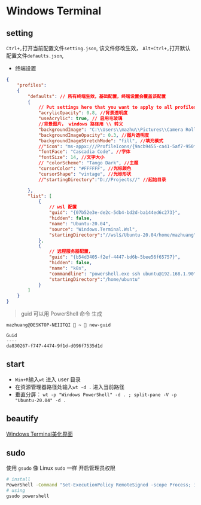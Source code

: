 # Windows Terminal

## setting

`Ctrl+,`打开当前配置文件`setting.json`, 该文件修改生效， `Alt+Ctrl+,`打开默认配置文件`defaults.json`,

- 终端设置

```json
{
    "profiles":
    {
        "defaults": // 所有终端生效，基础配置，终端设置会覆盖该配置
        {
            // Put settings here that you want to apply to all profiles.
            "acrylicOpacity": 0.8, //背景透明度
            "useAcrylic": true, // 启用毛玻璃
            //背景图片， windows 路径用 \\ 转义
            "backgroundImage": "C:\\Users\\mazhu\\Pictures\\Camera Roll\\purple_world.jpg",
            "backgroundImageOpacity": 0.3, //图片透明度
            "backgroundImageStretchMode": "fill", //填充模式
            //"icon": "ms-appx:///ProfileIcons/{9acb9455-ca41-5af7-950f-6bca1bc9722f}.png", //图标
            "fontFace": "Cascadia Code", //字体
            "fontSize": 14, //文字大小
            // "colorScheme": "Tango Dark", //主题
            "cursorColor": "#FFFFFF", //光标颜色
            "cursorShape": "vintage", //光标形状
            //"startingDirectory":"D://Projects//" //起始目录

        },
        "list": [
            {
                // wsl 配置
                "guid": "{07b52e3e-de2c-5db4-bd2d-ba144ed6c273}",
                "hidden": false,
                "name": "Ubuntu-20.04",
                "source": "Windows.Terminal.Wsl",
                "startingDirectory":"//wsl$/Ubuntu-20.04/home/mazhuang"
            },
            {
                // 远程服务器配置，
                "guid": "{b54d3405-f2ef-4447-bd6b-5bee56f65757}",
                "hidden": false,
                "name": "k8s",
                "commandline": "powershell.exe ssh ubuntu@192.168.1.90",
                "startingDirectory":"/home/ubuntu"
            }
        ]
    }
}
```

> guid 可以用 PowerShell 命令 生成

```psl
mazhuang@DESKTOP-NEIITQI  ~  new-guid

Guid
----
da830267-f747-4474-9f1d-d096f7535d1d
```

## start

- `Win+R`输入`wt` 进入 user 目录
- 在资源管理器路径处输入`wt -d .` 进入当前路径
- 垂直分屏： `wt -p "Windows PowerShell" -d . ; split-pane -V -p "Ubuntu-20.04" -d .`

## beautify

[Windows Terminal美化界面](https://juejin.im/post/6844904116322304014)

## sudo

使用 `gsudo` 像 Linux `sudo` 一样 开启管理员权限

```sh
# install
PowerShell -Command "Set-ExecutionPolicy RemoteSigned -scope Process; iwr -useb https://raw.githubusercontent.com/gerardog/gsudo/master/installgsudo.ps1 | iex"
# using
gsudo powershell
```
